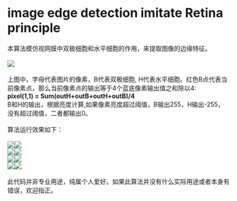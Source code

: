 # image edge detection imitate Retina principle 
本算法模仿视网膜中双极细胞和水平细胞的作用，来提取图像的边缘特征。<br/><br/>
<img src="https://github.com/planet0104/edge_detection/blob/master/table.png"/><br/><br/>
上图中，字母代表图片的像素，B代表双极细胞, H代表水平细胞。红色B点代表当前像素点，那么当前像素点的输出等于4个蓝底像素输出值之和除以4:<br/>
<b>pixel(1,1) = Sum(outH+outB+outH+outB)/4</b><br/>
B和H的输出，根据亮度计算,如果像素亮度超过阈值，B输出255，H输出-255，没有超过阈值，二者都输出0。<br/><br/>
算法运行效果如下：<br/><br/>
<img src="http://planet0104.github.io/rust.png"/><img src="http://planet0104.github.io/rust_out.png"/><br/>
<img src="https://github.com/planet0104/edge_detection/blob/master/0.png"/><img src="https://github.com/planet0104/edge_detection/blob/master/0_out.png"/><br/>
<img src="https://github.com/planet0104/edge_detection/blob/master/0.png"/><img src="https://github.com/planet0104/edge_detection/blob/master/0_out.png"/><br/>
<img src="https://github.com/planet0104/edge_detection/blob/master/1.png"/><img src="https://github.com/planet0104/edge_detection/blob/master/1_out.png"/><br/><br/>
此代码并非专业用途，纯属个人爱好。如果此算法并没有什么实际用途或者本身有错误，欢迎指正。
